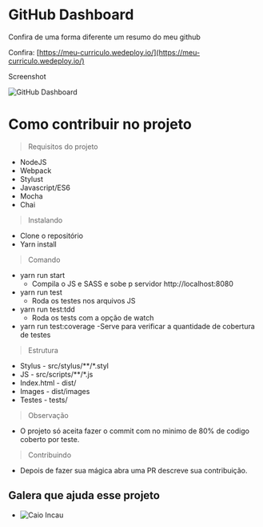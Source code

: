 # GitHub Dashboard

Confira de uma forma diferente um resumo do meu github

Confira: [https://meu-curriculo.wedeploy.io/](https://meu-curriculo.wedeploy.io/)

Screenshot

![GitHub Dashboard](http://henriquemelanda.com.br/assests/img/meu-curriculo.png)

# Como contribuir no projeto

> Requisitos do projeto
* NodeJS
* Webpack
* Stylust
* Javascript/ES6
* Mocha
* Chai

> Instalando
* Clone o repositório
* Yarn install

> Comando
* yarn run start
	- Compila o JS e SASS e sobe p servidor http://localhost:8080
* yarn run test
	- Roda os testes nos arquivos JS
* yarn run test:tdd
	- Roda os tests com a opção de watch
* yarn run test:coverage 
	-Serve para verificar a quantidade de cobertura de testes 

> Estrutura
* Stylus - src/stylus/**/*.styl
* JS - src/scripts/**/*.js
* Index.html - dist/
* Images - dist/images
* Testes - tests/

> Observação
* O projeto só aceita fazer o commit com no minimo de 80% de codigo coberto por teste.

> Contribuindo
* Depois de fazer sua mágica abra uma PR descreve sua contribuição.

## Galera que ajuda esse projeto

* ![Caio Incau](https://github.com/caioincau)
